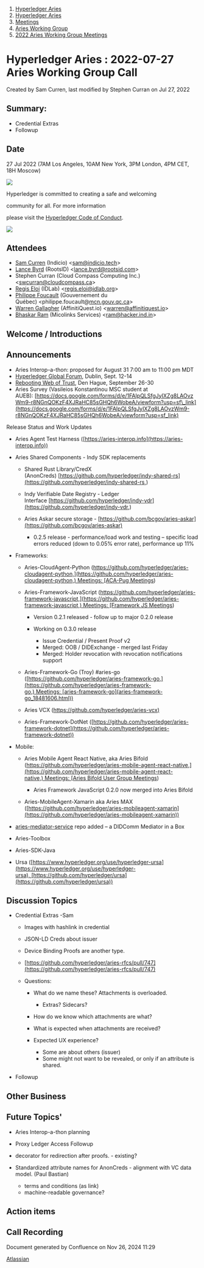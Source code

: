 1. [Hyperledger Aries](index.html)
2. [Hyperledger Aries](Hyperledger-Aries_18481154.html)
3. [Meetings](Meetings_18481222.html)
4. [Aries Working Group](Aries-Working-Group_18481228.html)
5. [2022 Aries Working Group Meetings](2022-Aries-Working-Group-Meetings_18515842.html)

# Hyperledger Aries : 2022-07-27 Aries Working Group Call

Created by Sam Curren, last modified by Stephen Curran on Jul 27, 2022

## Summary:

- Credential Extras
- Followup

## Date

27 Jul 2022 (7AM Los Angeles, 10AM New York, 3PM London, 4PM CET, 18H Moscow)

![](https://wiki.hyperledger.org/download/attachments/29034696/Antitrustnotice.png?version=1&modificationDate=1581695654000&api=v2)

Hyperledger is committed to creating a safe and welcoming

community for all. For more information

please visit the [Hyperledger Code of Conduct](https://lf-hyperledger.atlassian.net/wiki/display/HYP/Hyperledger+Code+of+Conduct).

![](https://wiki.hyperledger.org/download/attachments/2392771/welcome.png?version=2&modificationDate=1572450107000&api=v2)

## Attendees

- [Sam Curren](https://lf-hyperledger.atlassian.net/wiki/people/557058:1ed5fd92-7e42-4cab-87b1-688e48bc02c2?ref=confluence) (Indicio) &lt;sam@indicio.tech&gt;
- [Lance Byrd](https://lf-hyperledger.atlassian.net/wiki/people/6346b13f754fb6b373b9af19?ref=confluence) (RootsID) &lt;lance.byrd@rootsid.com&gt;
- Stephen Curran (Cloud Compass Computing Inc.) &lt;swcurran@cloudcompass.ca&gt;
- [Regis Eloi](https://lf-hyperledger.atlassian.net/wiki/people/712020:1f85fa5f-ff75-4f77-9f7b-b6eb5244e07f?ref=confluence) (IDLab) &lt;[regis.eloi@idlab.org](mailto:regis.eloi@idlab.org)&gt;
- [Philippe Foucault](https://lf-hyperledger.atlassian.net/wiki/people/62150c66c345490071971b9f?ref=confluence) (Gouvernement du Québec) &lt;philippe.foucault@[mcn.gouv.qc.ca](http://mcn.gouv.qc.ca/)&gt;
- [Warren Gallagher](https://lf-hyperledger.atlassian.net/wiki/people/557058:98b910cc-1131-4987-bc79-b6c4681c64ab?ref=confluence) (AffinitiQuest.io) &lt;warren@affinitiquest.io&gt;
- [Bhaskar Ram](https://lf-hyperledger.atlassian.net/wiki/people/620fac08f97d180071759742?ref=confluence) (Micolinks Services) &lt;ram@hacker.ind.in&gt;

## Welcome / Introductions

## Announcements

- Aries Interop-a-thon: proposed for August 31 7:00 am to 11:00 pm MDT
- [Hyperledger Global Forum](https://www.hyperledger.org/), Dublin, Sept. 12-14
- [Rebooting Web of Trust](https://www.weboftrust.info/), Den Hague, September 26-30
- Aries Survey (Vasileios Konstantinou MSC student at AUEB): [https://docs.google.com/forms/d/e/1FAIpQLSfgJyIXZg8LAOvzWm9-r8NGnQOKzF4XJRaHC85sGHQh6WobeA/viewform?usp=sf\_link](https://docs.google.com/forms/d/e/1FAIpQLSfgJyIXZg8LAOvzWm9-r8NGnQOKzF4XJRaHC85sGHQh6WobeA/viewform?usp=sf_link)

Release Status and Work Updates

- Aries Agent Test Harness ([https://aries-interop.info](https://aries-interop.info))
- Aries Shared Components - Indy SDK replacements
  
  - Shared Rust Library/CredX (AnonCreds) [https://github.com/hyperledger/indy-shared-rs](https://github.com/hyperledger/indy-shared-rs,)
  - Indy Verifiable Date Registry - Ledger Interface [https://github.com/hyperledger/indy-vdr](https://github.com/hyperledger/indy-vdr,)
  - Aries Askar secure storage - [https://github.com/bcgov/aries-askar](https://github.com/bcgov/aries-askar)
    
    - 0.2.5 release - performance/load work and testing – specific load errors reduced (down to 0.05% error rate), performance up 11%
- Frameworks:
  
  - Aries-CloudAgent-Python ([https://github.com/hyperledger/aries-cloudagent-python,](https://github.com/hyperledger/aries-cloudagent-python,) Meetings: [ACA-Pug Meetings](ACA-Pug-Meetings_18484272.html))
  - Aries-Framework-JavaScript ([https://github.com/hyperledger/aries-framework-javascript,](https://github.com/hyperledger/aries-framework-javascript,) Meetings: [Framework JS Meetings](Framework-JS-Meetings_18482467.html))
    
    - Version 0.2.1 released - follow up to major 0.2.0 release
    - Working on 0.3.0 release
      
      - Issue Credential / Present Proof v2
      - Merged: OOB / DIDExchange - merged last Friday
      - Merged: Holder revocation with revocation notifications support
  - Aries-Framework-Go (Troy) #aries-go ([https://github.com/hyperledger/aries-framework-go,](https://github.com/hyperledger/aries-framework-go,) Meetings: [aries-framework-go](aries-framework-go_18481606.html))
  - Aries VCX ([https://github.com/hyperledger/aries-vcx)](https://github.com/hyperledger/aries-vcx%29)
  - Aries-Framework-DotNet ([https://github.com/hyperledger/aries-framework-dotnet](https://github.com/hyperledger/aries-framework-dotnet))
- Mobile:
  
  - Aries Mobile Agent React Native, aka Aries Bifold ([https://github.com/hyperledger/aries-mobile-agent-react-native,](https://github.com/hyperledger/aries-mobile-agent-react-native,) Meetings: [Aries Bifold User Group Meetings](Aries-Bifold-User-Group-Meetings_18490725.html))
    
    - Aries Framework JavaScript 0.2.0 now merged into Aries Bifold
  - Aries-MobileAgent-Xamarin aka Aries MAX ([https://github.com/hyperledger/aries-mobileagent-xamarin](https://github.com/hyperledger/aries-mobileagent-xamarin))
- [aries-mediator-service](https://github.com/hyperledger/aries-mediator-service) repo added – a DIDComm Mediator in a Box
- Aries-Toolbox
- Aries-SDK-Java
- Ursa ([https://www.hyperledger.org/use/hyperledger-ursa](https://www.hyperledger.org/use/hyperledger-ursa), [https://github.com/hyperledger/ursa](https://github.com/hyperledger/ursa))

## Discussion Topics

- Credential Extras -Sam
  
  - Images with hashlink in credential
  - JSON-LD Creds about issuer
  - Device Binding Proofs are another type.
  - [https://github.com/hyperledger/aries-rfcs/pull/747](https://github.com/hyperledger/aries-rfcs/pull/747)
  - Questions:
    
    - What do we name these? Attachments is overloaded.
      
      - Extras? Sidecars?
    - How do we know which attachments are what?
    - What is expected when attachments are received?
    - Expected UX experience?
      
      - Some are about others (issuer)
      - Some might not want to be revealed, or only if an attribute is shared.
- Followup

## Other Business

## Future Topics'

- Aries Interop-a-thon planning
- Proxy Ledger Access Followup
- decorator for redirection after proofs. - existing?
- Standardized attribute names for AnonCreds - alignment with VC data model. (Paul Bastian)
  
  - terms and conditions (as link)
  - machine-readable governance?

## Action items

## Call Recording

Document generated by Confluence on Nov 26, 2024 11:29

[Atlassian](http://www.atlassian.com/)
